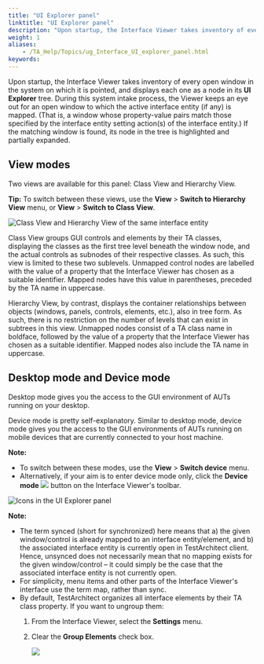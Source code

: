 ```yaml
--- 
title: "UI Explorer panel"
linktitle: "UI Explorer panel"
description: "Upon startup, the Interface Viewer takes inventory of every open window in the system on which it is pointed, and displays each one as a node in its UI Explorer tree."
weight: 1
aliases: 
    - /TA_Help/Topics/ug_Interface_UI_explorer_panel.html
keywords: 
---
```


Upon startup, the Interface Viewer takes inventory of every open window in the system on which it is pointed, and displays each one as a node in its **UI Explorer** tree. During this system intake process, the Viewer keeps an eye out for an open window to which the active interface entity \(if any\) is mapped. \(That is, a window whose property-value pairs match those specified by the interface entity setting action\(s\) of the interface entity.\) If the matching window is found, its node in the tree is highlighted and partially expanded.

## View modes

Two views are available for this panel: Class View and Hierarchy View.

**Tip:** To switch between these views, use the **View** \> **Switch to Hierarchy View** menu, or **View** \> **Switch to Class View**.

![](/images/TA_Help/Images/ug_interface_definition9.png "Class View  and Hierarchy View of the same interface
     entity")

Class View groups GUI controls and elements by their TA classes, displaying the classes as the first tree level beneath the window node, and the actual controls as subnodes of their respective classes. As such, this view is limited to these two sublevels. Unmapped control nodes are labelled with the value of a property that the Interface Viewer has chosen as a suitable identifier. Mapped nodes have this value in parentheses, preceded by the TA name in uppercase.

Hierarchy View, by contrast, displays the container relationships between objects \(windows, panels, controls, elements, etc.\), also in tree form. As such, there is no restriction on the number of levels that can exist in subtrees in this view. Unmapped nodes consist of a TA class name in boldface, followed by the value of a property that the Interface Viewer has chosen as a suitable identifier. Mapped nodes also include the TA name in uppercase.

## Desktop mode and Device mode

Desktop mode gives you the access to the GUI environment of AUTs running on your desktop.

Device mode is pretty self-explanatory. Similar to desktop mode, device mode gives you the access to the GUI environments of AUTs running on mobile devices that are currently connected to your host machine.

**Note:**

-   To switch between these modes, use the **View** \> **Switch device** menu.
-   Alternatively, if your aim is to enter device mode only, click the **Device mode** ![](/images/TA_Help/Images/btn_device_mode_Viewer.png) button on the Interface Viewer's toolbar.

![](/images/TA_Help/Images/ug_interface_definition10.png "Icons in the UI Explorer panel")

**Note:**

-   The term synced \(short for synchronized\) here means that a\) the given window/control is already mapped to an interface entity/element, and b\) the associated interface entity is currently open in TestArchitect client. Hence, unsynced does not necessarily mean that no mapping exists for the given window/control – it could simply be the case that the associated interface entity is not currently open.
-   For simplicity, menu items and other parts of the Interface Viewer's interface use the term map, rather than sync.
-   By default, TestArchitect organizes all interface elements by their TA class property. If you want to ungroup them:
    1.  From the Interface Viewer, select the **Settings** menu.
    2.  Clear the **Group Elements** check box.

        ![](/images/TA_Help/Images/Viewer_group_element.png)




